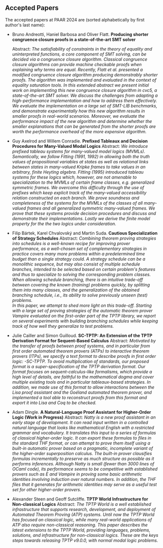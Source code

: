 ## Accepted Papers

The accepted papers at PAAR 2024 are (sorted alphabetically by first author's last name): 

  - Bruno Andreotti, Haniel Barbosa and Oliver Flatt. **Producing shorter congruence closure proofs in a state-of-the-art SMT solver**
  
    Abstract: *The satisfiability of constraints in the theory of equality and uninterpreted functions, a core component of SMT solving, can be decided via a congruence closure algorithm. Classical congruence closure algorithms can provide machine checkable proofs when explaining why terms are equal. Recently, Flatt et al. presented a modified congruence closure algorithm producing demonstrably shorter proofs. The algorithm was implemented and evaluated in the context of equality saturation tools. In this extended abstract we present initial work on implementing this new congruence closure algorithm in cvc5, a state-of-the-art SMT solver. We discuss the challenges from adapting a high-performance implementation and how to address them effectively. We evaluate the implementation on a large set of SMT-LIB benchmarks, and demonstrate experimentally how this new algorithm results in smaller proofs in real-world scenarios. Moreover, we evaluate the performance impact of the new algorithm and determine whether the smaller explanations that can be generated from the shorter proofs are worth the performance overhead of the more expensive algorithm.*
    
  - Guy Axelrod and Willem Conradie. **Prefixed Tableaux and Decision Procedures for Many-Valued Modal Logics**
    Abstract: *We introduce prefixed tableau systems for many-valued model logics (MVMLs). Semantically, we follow Fitting (1991, 1992) in allowing both the truth values of propositional variables at states as well as relational links between states in many-valued Kripke frames to take values in an arbitrary, finite Heyting algebra. Fitting (1995) introduced tableau systems for these logics which, however, are not amenable to specialization to the MVMLs of certain frame classes, e.g. generalized symmetric frames. We overcome this difficulty through the use of prefixes which keep explicit track of the many-valued accessibility relation constructed on each branch. We prove soundness and completeness of the systems for the MVMLs of the classes of all many-valued frames and all generalized symmetric many-valued frames. We prove that these systems provide decision procedures and discuss and demonstrate their implementations. Lastly we derive the finite model property for the the two logics under consideration.*
  
  - Filip Bártek, Karel Chvalovský and Martin Suda. **Cautious Specialization of Strategy Schedules**
    Abstract: *Combining theorem proving strategies into schedules is a well-known recipe for improving prover performance, as a well-chosen set of complementary strategies in practice covers many more problems within a predetermined time budget than a single strategy could. A strategy schedule can be a monolithic sequence, but may also consist of multiple schedule branches, intended to be selected based on certain problem's features and thus to specialize to solving the corresponding problem classes. When allowing schedule branching, there is an intuitive trade-off between covering the known (training) problems quickly, by splitting them into many classes, and the generalization of the obtained branching schedule, i.e., its ability to solve previously unseen (test) problems.<br>In this paper, we attempt to shed more light on this trade-off. Starting with a large set of proving strategies of the automatic theorem prover Vampire evaluated on the first-order part of the TPTP library, we report on several experiments with building branching schedules while keeping track of how well they generalize to test problems.*
    
  - Julie Cailler and Simon Guilloud. **SC-TPTP: An Extension of the TPTP Derivation Format for Sequent-Based Calculus**
    Abstract: *Motivated by the transfer of proofs between proof systems, and in particular from first order automated theorem provers (ATPs) to interactive theorem provers (ITPs), we specify a text format to describe proofs in first order logic: -SC-TPTP. To avoid multiplication of standards, our proposed format is a super-specification of the TPTP derivation format. Our format focuses on sequent-calculus-like formalisms, which provide a high level of details, are faithful to the mathematical dogma and cover multiple existing tools and in particular tableaux-based strategies. In addition, we made use of this format to allow interactions between the Lisa proof assistant and the Goéland automated theorem prover, and implemented a tool able to reconstruct proofs from this format and export it into Lisa and Coq to be checked.*
    
  - Adam Dingle. **A Natural-Language Proof Assistant for Higher-Order Logic (Work in Progress)**
    Abstract: *Natty is a new proof assistant in an early stage of development. It can read input written in a controlled natural language that looks like mathematical English with a restricted grammar and vocabulary. It translates this input to a series of formulas of classical higher-order logic. It can export these formulas to files in the standard THF format, or can attempt to prove them itself using a built-in automatic prover based on a pragmatic, incomplete variant of the higher-order superposition calculus. The built-in prover clausifies formulas incrementally to preserve as much structure as possible as it performs inferences. Although Natty is small (fewer than 3000 lines of OCaml code), its performance seems to be competitive with established provers such as E and Vampire in proving some basic arithmetic identities involving induction over natural numbers. In addition, the THF files that it generates for arithmetic identities may serve as a useful test set for other higher-order provers.*
    
  - Alexander Steen and Geoff Sutcliffe. **TPTP World Infrastructure for Non-classical Logics**
    Abstract: *The TPTP World is a well established infrastructure that supports research, development, and deployment of Automated Theorem Proving (ATP) systems. Until now the TPTP World has focused on classical logic, while many real-world applications of ATP also require non-classical reasoning. This paper describes the latest extensions to the TPTP World, providing languages, problems, solutions, and infrastructure for non-classical logics. These are the keys steps towards releasing TPTP v9.0.0, with normal modal logic problems.*
    
